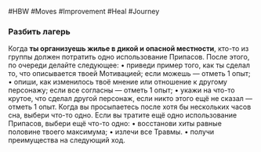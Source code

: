 #HBW #Moves #Improvement #Heal #Journey
### Разбить лагерь
Когда **ты организуешь жилье в дикой и опасной местности**, кто-то из группы должен потратить одно использование Припасов. После этого, по очереди делайте следующее: 
• приведи пример того, как ты сделал то, что описывается твоей Мотивацией; если можешь — отметь 1 опыт; 
• опиши, как изменилось твоё мнение или отношение к другому персонажу; если все согласны — отметь 1 опыт; 
• укажи на что-то крутое, что сделал другой персонаж, если никто этого ещё не сказал — отметь 1 опыт. 
Когда вы просыпаетесь после хотя бы нескольких часов сна, выбери что-то одно. Если вы тратите ещё одно использование Припасов, выбери ещё что-то одно: 
• восстанови хиты равные половине твоего максимума; 
• излечи все Травмы. 
• получи преимущества на следующий ход.